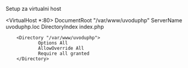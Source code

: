 Setup za virtualni host

<VirtualHost *:80>
        DocumentRoot "/var/www/uvoduphp"
        ServerName uvoduphp.loc
        DirectoryIndex index.php

        <Directory "/var/www/uvoduphp">
                Options All
                AllowOverride All
                Require all granted
        </Directory>
</VirtualHost>

